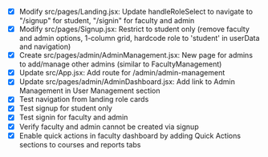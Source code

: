 - [x] Modify src/pages/Landing.jsx: Update handleRoleSelect to navigate to "/signup" for student, "/signin" for faculty and admin
- [x] Modify src/pages/Signup.jsx: Restrict to student only (remove faculty and admin options, 1-column grid, hardcode role to 'student' in userData and navigation)
- [x] Create src/pages/admin/AdminManagement.jsx: New page for admins to add/manage other admins (similar to FacultyManagement)
- [x] Update src/App.jsx: Add route for /admin/admin-management
- [x] Update src/pages/admin/AdminDashboard.jsx: Add link to Admin Management in User Management section
- [x] Test navigation from landing role cards
- [x] Test signup for student only
- [x] Test signin for faculty and admin
- [x] Verify faculty and admin cannot be created via signup
- [x] Enable quick actions in faculty dashboard by adding Quick Actions sections to courses and reports tabs
